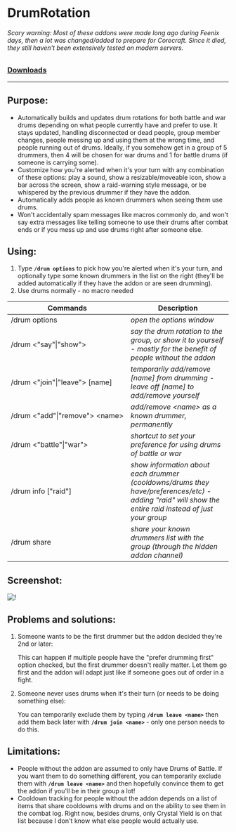 # DrumRotation

###### Scary warning: Most of these addons were made long ago during Feenix days, then a lot was changed/added to prepare for Corecraft. Since it died, they still haven't been extensively tested on modern servers.

### [Downloads](https://github.com/Shanghi/DrumRotation/releases)

***

## Purpose:
* Automatically builds and updates drum rotations for both battle and war drums depending on what people currently have and prefer to use. It stays updated, handling disconnected or dead people, group member changes, people messing up and using them at the wrong time, and people running out of drums. Ideally, if you somehow get in a group of 5 drummers, then 4 will be chosen for war drums and 1 for battle drums (if someone is carrying some).
* Customize how you're alerted when it's your turn with any combination of these options: play a sound, show a resizable/moveable icon, show a bar across the screen, show a raid-warning style message, or be whispered by the previous drummer if they have the addon.
* Automatically adds people as known drummers when seeing them use drums.
* Won't accidentally spam messages like macros commonly do, and won't say extra messages like telling someone to use their drums after combat ends or if you mess up and use drums right after someone else.


## Using:
1. Type **`/drum options`** to pick how you're alerted when it's your turn, and optionally type some known drummers in the list on the right (they'll be added automatically if they have the addon or are seen drumming).
2. Use drums normally - no macro needed

| Commands | Description |
| --- | --- |
| /drum options                 | _open the options window_ |
| /drum \<"say"\|"show">          | _say the drum rotation to the group, or show it to yourself - mostly for the benefit of people without the addon_ |
| /drum \<"join"\|"leave"> [name] | _temporarily add/remove [name] from drumming - leave off [name] to add/remove yourself_ |
| /drum&nbsp;\<"add"\|"remove">&nbsp;\<name> | _add/remove \<name> as a known drummer, permanently_ |
| /drum \<"battle"\|"war">        | _shortcut to set your preference for using drums of battle or war_ |
| /drum info ["raid"]           | _show information about each drummer (cooldowns/drums they have/preferences/etc) -<br/>adding "raid" will show the entire raid instead of just your group_ |
| /drum share                   | _share your known drummers list with the group (through the hidden addon channel)_ |


## Screenshot:
![!](https://i.imgur.com/3jIZXLi.jpg)


## Problems and solutions:
1. Someone wants to be the first drummer but the addon decided they're 2nd or later:

	This can happen if multiple people have the "prefer drumming first" option checked, but the first drummer doesn't really matter. Let them go first and the addon will adapt just like if someone goes out of order in a fight.

2. Someone never uses drums when it's their turn (or needs to be doing something else):

	You can temporarily exclude them by typing **`/drum leave <name>`** then add them back later with **`/drum join <name>`** - only one person needs to do this.

## Limitations:
* People without the addon are assumed to only have Drums of Battle. If you want them to do something different, you can temporarily exclude them with **`/drum leave <name>`** and then hopefully convince them to get the addon if you'll be in their group a lot!
* Cooldown tracking for people without the addon depends on a list of items that share cooldowns with drums and on the ability to see them in the combat log. Right now, besides drums, only Crystal Yield is on that list because I don't know what else people would actually use.